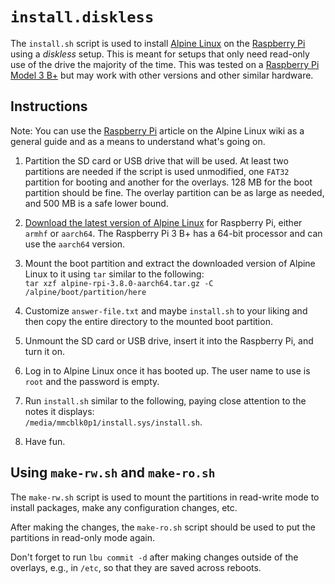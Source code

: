 # `install.diskless`

The `install.sh` script is used to install [Alpine Linux](https://alpinelinux.org) on the [Raspberry Pi](https://www.raspberrypi.org) using a *diskless* setup. This is meant for setups that only need read-only use of the drive the majority of the time. This was tested on a [Raspberry Pi Model 3 B+](https://www.raspberrypi.org/products/raspberry-pi-3-model-b-plus/) but may work with other versions and other similar hardware.

## Instructions

Note: You can use the [Raspberry Pi](https://wiki.alpinelinux.org/wiki/Raspberry_Pi) article on the Alpine Linux wiki as a general guide and as a means to understand what's going on.

1. Partition the SD card or USB drive that will be used. At least two partitions are needed if the script is used unmodified, one `FAT32` partition for booting and another for the overlays. 128 MB for the boot partition should be fine. The overlay partition can be as large as needed, and 500 MB is a safe lower bound.

2. [Download the latest version of Alpine Linux](https://alpinelinux.org/downloads/) for Raspberry Pi, either `armhf` or `aarch64`. The Raspberry Pi 3 B+ has a 64-bit processor and can use the `aarch64` version.

3. Mount the boot partition and extract the downloaded version of Alpine Linux to it using `tar` similar to the following: <br /> `tar xzf alpine-rpi-3.8.0-aarch64.tar.gz -C /alpine/boot/partition/here`

4. Customize `answer-file.txt` and maybe `install.sh` to your liking and then copy the entire directory to the mounted boot partition.

5. Unmount the SD card or USB drive, insert it into the Raspberry Pi, and turn it on.

6. Log in to Alpine Linux once it has booted up. The user name to use is `root` and the password is empty.

7. Run `install.sh` similar to the following, paying close attention to the notes it displays: <br /> `/media/mmcblk0p1/install.sys/install.sh`.

8. Have fun.

## Using `make-rw.sh` and `make-ro.sh`

The `make-rw.sh` script is used to mount the partitions in read-write mode to install packages, make any configuration changes, etc.

After making the changes, the `make-ro.sh` script should be used to put the partitions in read-only mode again.

Don't forget to run `lbu commit -d` after making changes outside of the overlays, e.g., in `/etc`, so that they are saved across reboots.
